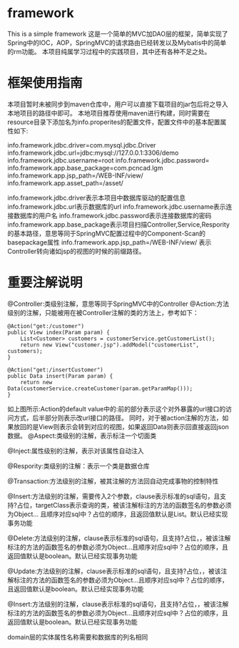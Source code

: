 # framework
This is a simple framework
这是一个简单的MVC加DAO层的框架，简单实现了Spring中的IOC，AOP，SpringMVC的请求路由已经转发以及Mybatis中的简单的rm功能。
本项目纯属学习过程中的实践项目，其中还有各种不足之处。

# 框架使用指南
本项目暂时未被同步到maven仓库中，用户可以直接下载项目的jar包后将之导入本地项目的路径中即可。
本地项目推荐使用maven进行构建，同时需要在resource目录下添加名为info.properites的配置文件，配置文件中的基本配置属性如下:

info.framework.jdbc.driver=com.mysql.jdbc.Driver
info.framework.jdbc.url=jdbc:mysql://127.0.0.1:3306/demo
info.framework.jdbc.username=root
info.framework.jdbc.password=
info.framework.app.base_package=com.pcncad.lgm
info.framework.app.jsp_path=/WEB-INF/view/
info.framework.app.asset_path=/asset/

info.framework.jdbc.driver表示本项目中数据库驱动的配置信息
info.framework.jdbc.url表示数据库的url
info.framework.jdbc.username表示连接数据库的用户名
info.framework.jdbc.password表示连接数据库的密码
info.framework.app.base_package表示项目扫描Controller,Service,Respority的基本路径，意思等同于SpringMVC配置过程中的Component-Scan的basepackage属性
info.framework.app.jsp_path=/WEB-INF/view/ 表示Controller转向诸如jsp的视图的时候的前缀路径。

# 重要注解说明
@Controller:类级别注解，意思等同于SpringMVC中的Controller
@Action:方法级别的注解，只能被用在被Controller注解的类的方法上，参考如下：

	@Action("get:/customer")
	public View	index(Param param) {
		List<Customer> customers = customerService.getCustomerList();
		return new View("customer.jsp").addModel("customerList", customers);
	}
	
	@Action("get:/insertCustomer")
	public Data	insert(Param param) {
		return new Data(customerService.createCustomer(param.getParamMap()));
	}
如上图所示:Action的default value中的:前的部分表示这个对外暴露的url接口的访问方式，后半部分则表示改url接口的路径。
同时，对于被action注解的方法，如果放回的是View则表示会转到对应的视图，如果返回Data则表示回直接返回json数据。
@Aspect:类级别的注解，表示标注一个切面类

@Inject:属性级别的注解，表示对该属性自动注入

@Respority:类级别的注解：表示一个类是数据仓库

@Transaction:方法级别的注解，被其注解的方法回自动完成事物的控制特性

@Insert:方法级别的注解，需要传入2个参数，clause表示标准的sql语句，且支持?占位，targetClass表示查询的类，被该注解标注的方法的函数签名的参数必须为Object... 且顺序对应sql中？占位的顺序，且返回值默认是List。默认已经实现事务功能

@Delete:方法级别的注解，clause表示标准的sql语句，且支持?占位，，被该注解标注的方法的函数签名的参数必须为Object...且顺序对应sql中？占位的顺序，且返回值默认是boolean。默认已经实现事务功能

@Update:方法级别的注解，clause表示标准的sql语句，且支持?占位，，被该注解标注的方法的函数签名的参数必须为Object...且顺序对应sql中？占位的顺序，且返回值默认是boolean。默认已经实现事务功能

@Insert:方法级别的注解，clause表示标准的sql语句，且支持?占位，，被该注解标注的方法的函数签名的参数必须为Object...且顺序对应sql中？占位的顺序，且返回值默认是boolean。默认已经实现事务功能

domain层的实体属性名称需要和数据库的列名相同





	















